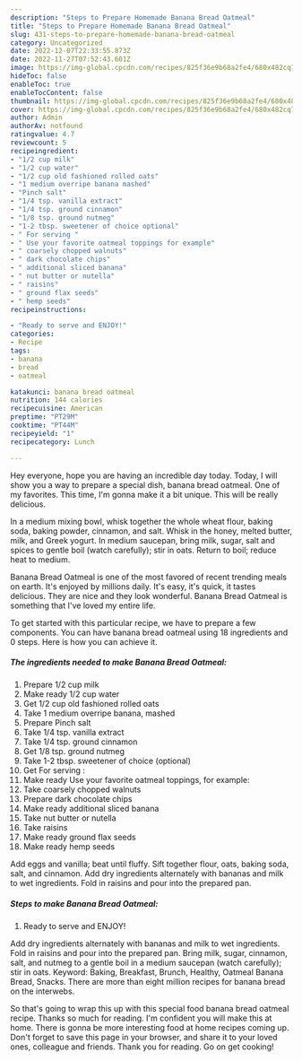 ```yaml
---
description: "Steps to Prepare Homemade Banana Bread Oatmeal"
title: "Steps to Prepare Homemade Banana Bread Oatmeal"
slug: 431-steps-to-prepare-homemade-banana-bread-oatmeal
category: Uncategorized
date: 2022-12-07T22:33:55.873Z
date: 2022-11-27T07:52:43.601Z
image: https://img-global.cpcdn.com/recipes/825f36e9b68a2fe4/680x482cq70/banana-bread-oatmeal-recipe-main-photo.jpg
hideToc: false
enableToc: true
enableTocContent: false
thumbnail: https://img-global.cpcdn.com/recipes/825f36e9b68a2fe4/680x482cq70/banana-bread-oatmeal-recipe-main-photo.jpg
cover: https://img-global.cpcdn.com/recipes/825f36e9b68a2fe4/680x482cq70/banana-bread-oatmeal-recipe-main-photo.jpg
author: Admin
authorAv: notfound
ratingvalue: 4.7
reviewcount: 5
recipeingredient:
- "1/2 cup milk"
- "1/2 cup water"
- "1/2 cup old fashioned rolled oats"
- "1 medium overripe banana mashed"
- "Pinch salt"
- "1/4 tsp. vanilla extract"
- "1/4 tsp. ground cinnamon"
- "1/8 tsp. ground nutmeg"
- "1-2 tbsp. sweetener of choice optional"
- " For serving "
- " Use your favorite oatmeal toppings for example"
- " coarsely chopped walnuts"
- " dark chocolate chips"
- " additional sliced banana"
- " nut butter or nutella"
- " raisins"
- " ground flax seeds"
- " hemp seeds"
recipeinstructions:

- "Ready to serve and ENJOY!"
categories:
- Recipe
tags:
- banana
- bread
- oatmeal

katakunci: banana bread oatmeal 
nutrition: 144 calories
recipecuisine: American
preptime: "PT29M"
cooktime: "PT44M"
recipeyield: "1"
recipecategory: Lunch

---
```



Hey everyone, hope you are having an incredible day today. Today, I will show you a way to prepare a special dish, banana bread oatmeal. One of my favorites. This time, I'm gonna make it a bit unique. This will be really delicious.

In a medium mixing bowl, whisk together the whole wheat flour, baking soda, baking powder, cinnamon, and salt. Whisk in the honey, melted butter, milk, and Greek yogurt. In medium saucepan, bring milk, sugar, salt and spices to gentle boil (watch carefully); stir in oats. Return to boil; reduce heat to medium.

Banana Bread Oatmeal is one of the most favored of recent trending meals on earth. It's enjoyed by millions daily. It's easy, it's quick, it tastes delicious. They are nice and they look wonderful. Banana Bread Oatmeal is something that I've loved my entire life.


To get started with this particular recipe, we have to prepare a few components. You can have banana bread oatmeal using 18 ingredients and 0 steps. Here is how you can achieve it.

<!--inarticleads1-->

##### The ingredients needed to make Banana Bread Oatmeal:

1. Prepare 1/2 cup milk
1. Make ready 1/2 cup water
1. Get 1/2 cup old fashioned rolled oats
1. Take 1 medium overripe banana, mashed
1. Prepare Pinch salt
1. Take 1/4 tsp. vanilla extract
1. Take 1/4 tsp. ground cinnamon
1. Get 1/8 tsp. ground nutmeg
1. Take 1-2 tbsp. sweetener of choice (optional)
1. Get  For serving :
1. Make ready  Use your favorite oatmeal toppings, for example:
1. Take  coarsely chopped walnuts
1. Prepare  dark chocolate chips
1. Make ready  additional sliced banana
1. Take  nut butter or nutella
1. Take  raisins
1. Make ready  ground flax seeds
1. Make ready  hemp seeds


Add eggs and vanilla; beat until fluffy. Sift together flour, oats, baking soda, salt, and cinnamon. Add dry ingredients alternately with bananas and milk to wet ingredients. Fold in raisins and pour into the prepared pan. 

<!--inarticleads2-->

##### Steps to make Banana Bread Oatmeal:


1. Ready to serve and ENJOY!

Add dry ingredients alternately with bananas and milk to wet ingredients. Fold in raisins and pour into the prepared pan. Bring milk, sugar, cinnamon, salt, and nutmeg to a gentle boil in a medium saucepan (watch carefully); stir in oats. Keyword: Baking, Breakfast, Brunch, Healthy, Oatmeal Banana Bread, Snacks. There are more than eight million recipes for banana bread on the interwebs. 

So that's going to wrap this up with this special food banana bread oatmeal recipe. Thanks so much for reading. I'm confident you will make this at home. There is gonna be more interesting food at home recipes coming up. Don't forget to save this page in your browser, and share it to your loved ones, colleague and friends. Thank you for reading. Go on get cooking!
